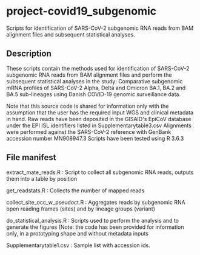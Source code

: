# project-covid19_subgenomic
Scripts for identification of SARS-CoV-2 subgenomic RNA reads from BAM alignment files and subsequent statistical analyses.

## Description

These scripts contain the methods used for identification of SARS-CoV-2 subgenomic RNA reads from BAM alignment files and perform the subsequent statistical analyses in the study: Comparative subgenomic mRNA profiles of SARS-CoV-2 Alpha, Delta and Omicron BA.1, BA.2 and BA.5 sub-lineages using Danish COVID-19 genomic surveillance data. 

Note that this source code is shared for information only with the assumption that the user has the required input WGS and clinical metadata in hand.
Raw reads have been deposited in the GISAID's EpiCoV database under the EPI ISL identifiers listed in Supplementarytable3.csv
Alignments were performed against the SARS-CoV-2 reference with GenBank accession number MN908947.3 
Scripts have been tested using R 3.6.3

## File manifest

extract_mate_reads.R          : Script to collect all subgenomic RNA reads, outputs them into a table by position  

get_readstats.R               : Collects the number of mapped reads

collect_site_occ_w_pseudoct.R : Aggregates reads by subgenomic RNA open reading frames (sites) and by lineage groups (variant) 

do_statistical_analysis.R     : Scripts used to perform the analysis and to generate the figures (Note: the code has been provided for information only, in a prototyping shape and without metadata inputs

Supplementarytable1.csv       : Sample list with accession ids.
